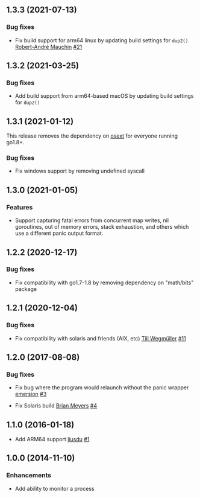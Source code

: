 ## 1.3.3 (2021-07-13)

### Bug fixes

* Fix build support for arm64 linux by updating build settings for `dup2()`
  [Robert-André Mauchin](https://github.com/eclipseo)
  [#21](https://github.com/bugsnag/panicwrap/pull/21)

## 1.3.2 (2021-03-25)

### Bug fixes

* Add build support from arm64-based macOS by updating build settings for
  `dup2()`

## 1.3.1 (2021-01-12)

This release removes the dependency on [osext](https://github.com/kardianos/osext)
for everyone running go1.8+.

### Bug fixes

* Fix windows support by removing undefined syscall

## 1.3.0 (2021-01-05)

### Features

* Support capturing fatal errors from concurrent map writes, nil goroutines,
  out of memory errors, stack exhaustion, and others which use a different panic
  output format.

## 1.2.2 (2020-12-17)

### Bug fixes

* Fix compatibility with go1.7-1.8 by removing dependency on "math/bits" package

## 1.2.1 (2020-12-04)

### Bug fixes

* Fix compatibility with solaris and friends (AIX, etc)
  [Till Wegmüller](https://github.com/Toasterson)
  [#11](https://github.com/bugsnag/panicwrap/pull/11)

## 1.2.0 (2017-08-08)

### Bug fixes

* Fix bug where the program would relaunch without the panic wrapper
  [emersion](https://github.com/emersion)
  [#3](https://github.com/bugsnag/panicwrap/pull/3)

* Fix Solaris build
  [Brian Meyers](https://github.com/bmeyers22)
  [#4](https://github.com/bugsnag/panicwrap/pull/4)

## 1.1.0 (2016-01-18)

* Add ARM64 support
  [liusdu](https://github.com/liusdu)
  [#1](https://github.com/bugsnag/panicwrap/pull/1)

## 1.0.0 (2014-11-10)

### Enhancements

* Add ability to monitor a process
